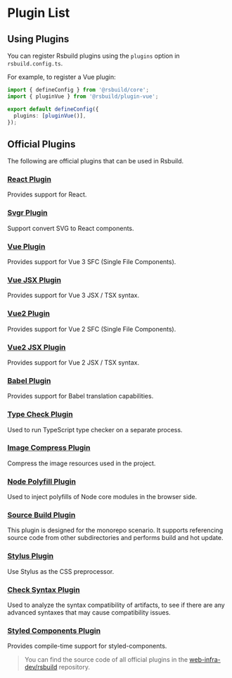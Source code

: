 # Plugin List

## Using Plugins

You can register Rsbuild plugins using the `plugins` option in `rsbuild.config.ts`.

For example, to register a Vue plugin:

```ts title="rsbuild.config.ts"
import { defineConfig } from '@rsbuild/core';
import { pluginVue } from '@rsbuild/plugin-vue';

export default defineConfig({
  plugins: [pluginVue()],
});
```

## Official Plugins

The following are official plugins that can be used in Rsbuild.

### [React Plugin](/plugins/list/plugin-react.html)

Provides support for React.

### [Svgr Plugin](/plugins/list/plugin-svgr.html)

Support convert SVG to React components.

### [Vue Plugin](/plugins/list/plugin-vue.html)

Provides support for Vue 3 SFC (Single File Components).

### [Vue JSX Plugin](/plugins/list/plugin-vue-jsx.html)

Provides support for Vue 3 JSX / TSX syntax.

### [Vue2 Plugin](/plugins/list/plugin-vue2.html)

Provides support for Vue 2 SFC (Single File Components).

### [Vue2 JSX Plugin](/plugins/list/plugin-vue2-jsx.html)

Provides support for Vue 2 JSX / TSX syntax.

### [Babel Plugin](/plugins/list/plugin-babel.html)

Provides support for Babel translation capabilities.

### [Type Check Plugin](/plugins/list/plugin-type-check.html)

Used to run TypeScript type checker on a separate process.

### [Image Compress Plugin](/plugins/list/plugin-image-compress.html)

Compress the image resources used in the project.

### [Node Polyfill Plugin](/plugins/list/plugin-node-polyfill.html)

Used to inject polyfills of Node core modules in the browser side.

### [Source Build Plugin](/plugins/list/plugin-source-build.html)

This plugin is designed for the monorepo scenario. It supports referencing source code from other subdirectories and performs build and hot update.

### [Stylus Plugin](/plugins/list/plugin-stylus.html)

Use Stylus as the CSS preprocessor.

### [Check Syntax Plugin](/plugins/list/plugin-check-syntax.html)

Used to analyze the syntax compatibility of artifacts, to see if there are any advanced syntaxes that may cause compatibility issues.

### [Styled Components Plugin](/plugins/list/plugin-styled-components.html)

Provides compile-time support for styled-components.

> You can find the source code of all official plugins in the [web-infra-dev/rsbuild](https://github.com/web-infra-dev/rsbuild) repository.
